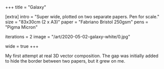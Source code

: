 +++
title = "Galaxy"

[extra]
intro = "Super wide, plotted on two separate papers. Pen for scale."
size = "83x30cm (2 x A3)"
paper = "Fabriano Bristol 250gsm"
pens = "Pigma Micron"

iterations = 2
image = "/art/2020-05-02-galaxy-white/0.jpg"

wide = true
+++

My first attempt at real 3D vector composition. The gap was initially added to hide the border between two papers, but it grew on me.
